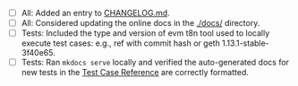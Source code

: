 


- [ ] All: Added an entry to [CHANGELOG.md](../docs/CHANGELOG.md).
- [ ] All: Considered updating the online docs in the [./docs/](../docs/) directory.
- [ ] Tests: Included the type and version of evm t8n tool used to locally execute test cases:  e.g., ref with commit hash or geth 1.13.1-stable-3f40e65.
- [ ] Tests: Ran `mkdocs serve` locally and verified the auto-generated docs for new tests in the [Test Case Reference](https://ethereum.github.io/execution-spec-tests/main/tests/) are correctly formatted.
